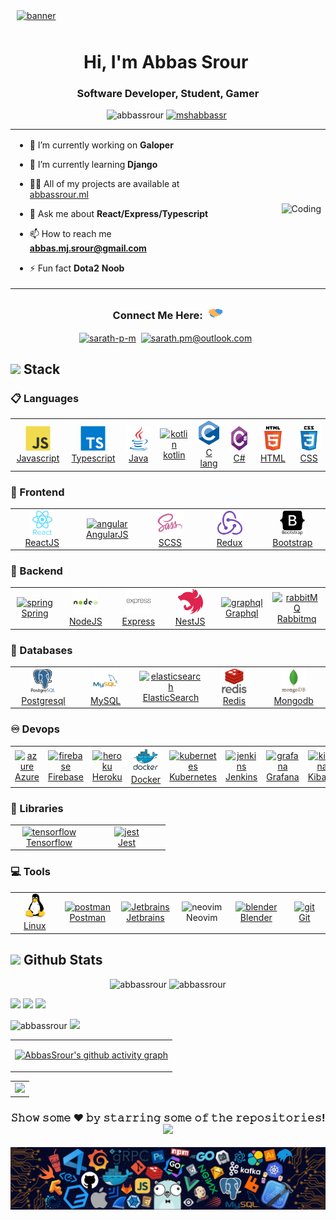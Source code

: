 <!-- ////////////////////////////////////////  Intro Section \\\\\\\\\\\\\\\\\\\\\\\\\\\\\\\\\\\\\\ !-->            
<a href="https://abbassrour.ml"><img style="margin: 10px" align="center" alt="banner" src="https://as1.ftcdn.net/v2/jpg/02/22/96/70/1000_F_222967089_uftweUTsmcqiDYMzFXvSdOI0AfwxNqa7.jpg"/></a>

<h1 align="center"><b>Hi, I'm Abbas Srour </b><img src="https://github.com/abdoachhoubi/abdoachhoubi/blob/main/gifs/Hi.gif" width="30" alt=""/></h1>
<h3 align="center">Software Developer, Student, Gamer</h3>
<p align="center">
<img width="15%" src="https://komarev.com/ghpvc/?username=abbassrour&label=Profile%20views&color=0e75b6&style=flat" alt="abbassrour" />
<a href="https://twitter.com/mshabbassr" target="blank"><img width="21%" src="https://img.shields.io/twitter/follow/mshabbassr?logo=twitter&style=for-the-badge" alt="mshabbassr" /></a>
<img width="11%" src="https://img.shields.io/github/followers/AbbasSrour?label=follow&style=social&logoColor=black" alt="" />
</p>

<table align="center">
<tr>
<td width="70%">

- 🔭 I’m currently working on **Galoper**

- 🌱 I’m currently learning **Django**

- 👨‍💻 All of my projects are available at [abbassrour.ml](abbassrour.ml)

- 💬 Ask me about **React/Express/Typescript**

- 📫 How to reach me **abbas.mj.srour@gmail.com**

- ⚡ Fun fact **Dota2 Noob**

</td>
<td width="30%" >

<img align="right" alt="Coding" src="https://cdn.dribbble.com/users/1059583/screenshots/4171367/coding-freak.gif"/>

</td>
</tr>
</table>

<h3 align="center"><b>Connect Me Here: &nbsp;</b><img src="images/Handshake.gif" height="25px"></h3>
<p align="center">
<a href="https://www.linkedin.com/in/abbas-srour-856010230/" target="blank"><img align="center" src="https://i.pinimg.com/originals/de/b4/6f/deb46f02a59e3b3a2aa58fac16290d63.gif" alt="sarath-p-m" height="40" width="45" /></a>
&nbsp;<a href="mailto:abbas.mj.srour@gmail.com" target="blank"><img align="center" src="https://user-images.githubusercontent.com/86669668/171339003-ef5b5c96-eac8-478c-a9cc-318ca9477fce.gif" alt="sarath.pm@outlook.com" width="40" /></a>      
&nbsp;<a href="https://twitter.com/mshabbassr" target="blank"><img align="center" src="https://cdn.dribbble.com/users/1331/screenshots/2603806/twittercelebration.gif" alt="" width="58"/></a>
</p>

<!--&nbsp;<a href="https://stackoverflow.com/users/19234611" target="blank"><img align="center" src="https://user-images.githubusercontent.com/86669668/171333456-ac1d5e66-bd90-468b-a1bf-c030ba6a1fed.gif" alt="19234611" width="40" /></a>
&nbsp;<a href="skype:sarath2375?chat" target="blank"><img align="center" src="https://user-images.githubusercontent.com/86669668/176819343-c1894b0e-8622-4a39-a34c-fd4125d32d4d.gif" alt="sarath2375" width="40" /></a>
&nbsp;<a href="https://www.hackerrank.com/sarath_pm" target="blank"><img align="center" src="https://user-images.githubusercontent.com/86669668/171338019-50f8c8de-e1ac-4651-b2cf-1901eceb2e51.gif" alt="sarath_pm" height="40" width="45"></a>
&nbsp;<a href="https://dev.to/sarath_pm" target="blank"><img align="center" src="https://res.cloudinary.com/practicaldev/image/fetch/s--0UiMFgbU--/c_limit%2Cf_auto%2Cfl_progressive%2Cq_66%2Cw_880/https://thepracticaldev.s3.amazonaws.com/i/0vbfzhjcsjs0u716x88o.gif" alt="sarath_pm" height="40" width="47" /></a>
<a href="https://linkedin.com/in/abbas srour" target="blank"><img align="center" src="https://raw.githubusercontent.com/rahuldkjain/github-profile-readme-generator/master/src/images/icons/Social/linked-in-alt.svg" alt="abbas srour" height="30" width="40" /></a>
<a href="https://fb.com/abbas srour" target="blank"><img align="center" src="https://raw.githubusercontent.com/rahuldkjain/github-profile-readme-generator/master/src/images/icons/Social/facebook.svg" alt="abbas srour" height="30" width="40" /></a>
<a href="https://instagram.com/abbas srour" target="blank"><img align="center" src="https://raw.githubusercontent.com/rahuldkjain/github-profile-readme-generator/master/src/images/icons/Social/instagram.svg" alt="abbas srour" height="30" width="40" /></a> !-->

<!-- ////////////////////////////////////////  Stack Section \\\\\\\\\\\\\\\\\\\\\\\\\\\\\\\\\\\\\\ !-->            
<h2 align="left"><b> </b><img src="https://media2.giphy.com/media/QssGEmpkyEOhBCb7e1/giphy.gif?cid=ecf05e47a0n3gi1bfqntqmob8g9aid1oyj2wr3ds3mg700bl&rid=giphy.gif" width ="25"><b> Stack</b></h2>
<h3>📋 Languages</h3>
<p align="left"> 
<table>
<tr>
<td align="center" width="110">
<a href="https://developer.mozilla.org/en-US/docs/Web/JavaScript" target="_blank" rel="noreferrer"> 
<img src="https://raw.githubusercontent.com/devicons/devicon/master/icons/javascript/javascript-original.svg" alt="javascript" width="40" height="40"/> 
<br>
Javascript
</a>
</td>
<td align="center" width="110">
<a href="https://www.typescriptlang.org/" target="_blank" rel="noreferrer"> 
<img src="https://raw.githubusercontent.com/devicons/devicon/master/icons/typescript/typescript-original.svg" alt="typescript" width="40" height="40"/> 
<br>
Typescript
</a> 
</td>
<td align="center" width="110">
<a href="https://www.java.com" target="_blank" rel="noreferrer"> 
<img src="https://raw.githubusercontent.com/devicons/devicon/master/icons/java/java-original.svg" alt="java" width="40" height="40"/> 
<br>
Java
</a> 
</td>
<td align="center" width="110">
<a href="https://kotlinlang.org" target="_blank" rel="noreferrer"> 
<img src="https://www.vectorlogo.zone/logos/kotlinlang/kotlinlang-icon.svg" alt="kotlin" width="40" height="40"/> 
<br>
kotlin
</a> 
</td>
<td align="center" width="110">
<a href="https://www.cprogramming.com/" target="_blank" rel="noreferrer"> 
<img src="https://raw.githubusercontent.com/devicons/devicon/master/icons/c/c-original.svg" alt="c" width="40" height="40"/>
<br>
C lang
</a> 
</td>
<td align="center" width="110">
<a href="https://www.w3schools.com/cs/" target="_blank" rel="noreferrer">
<img src="https://raw.githubusercontent.com/devicons/devicon/master/icons/csharp/csharp-original.svg" alt="csharp" width="40" height="40"/>
<br>
C#
</a>
</td>


<td align="center" width="110">
<a href="https://www.w3.org/html/" target="_blank" rel="noreferrer"> 
<img src="https://raw.githubusercontent.com/devicons/devicon/master/icons/html5/html5-original-wordmark.svg" alt="html5" width="40" height="40"/> 
<br>
HTML
</a> 
</td>
<td align="center" width="110">
<a href="https://www.w3schools.com/css/" target="_blank" rel="noreferrer">
<img src="https://raw.githubusercontent.com/devicons/devicon/master/icons/css3/css3-original-wordmark.svg" alt="css3" width="40" height="40"/>
<br>
CSS
</a>
</td>
</tr>
</table>

<h3>🚀 Frontend</h3>
<table>
<tr>
<td align="center" width="110">
<a href="https://reactjs.org/" target="_blank" rel="noreferrer"> 
<img src="https://raw.githubusercontent.com/devicons/devicon/master/icons/react/react-original-wordmark.svg" alt="react" width="40" height="40"/> 
<br>
ReactJS
</a> 
</td>
<td align="center" width="110">
<a href="https://angular.io" target="_blank" rel="noreferrer"> 
<img src="https://angular.io/assets/images/logos/angular/angular.svg" alt="angular" width="40" height="40"/> 
<br>
AngularJS
</a> 
</td>
<td align="center" width="110">
<a href="https://sass-lang.com" target="_blank" rel="noreferrer"> 
<img src="https://raw.githubusercontent.com/devicons/devicon/master/icons/sass/sass-original.svg" alt="sass" width="40" height="40"/> 
<br>
SCSS
</a>
</td>
<!--<td align="center" width="110">
<a href="https://www.framer.com/" target="_blank" rel="noreferrer"> 
<img src="https://www.vectorlogo.zone/logos/framer/framer-icon.svg" alt="framer" width="40" height="40"/> 
<br>
Framer
</a> 
</td>!-->
<td align="center" width="110">
<a href="https://redux.js.org" target="_blank" rel="noreferrer"> 
<img src="https://raw.githubusercontent.com/devicons/devicon/master/icons/redux/redux-original.svg" alt="redux" width="40" height="40"/> 
<br>
Redux
</a> 
</td>
<td align="center" width="110">
<a href="https://getbootstrap.com" target="_blank" rel="noreferrer"> 
<img src="https://raw.githubusercontent.com/devicons/devicon/master/icons/bootstrap/bootstrap-plain-wordmark.svg" alt="bootstrap" width="40" height="40"/> 
<br>
Bootstrap
</a> 
</td>
</tr>
</table>

<h3>🤖 Backend</h3>
<table>
<tr>
<!--<td align="center" width="110">
<a href="https://dotnet.microsoft.com/" target="_blank" rel="noreferrer"> 
<img src="https://raw.githubusercontent.com/devicons/devicon/master/icons/dot-net/dot-net-original-wordmark.svg" alt="dotnet" width="40" height="40"/> 
<br>
DotNet
</a> 
</td>!-->
<td align="center" width="110">
<a href="https://spring.io/" target="_blank" rel="noreferrer"> 
<img src="https://www.vectorlogo.zone/logos/springio/springio-icon.svg" alt="spring" width="40" height="40"/> 
<br>
Spring
</a> 
</td>
<td align="center" width="110">
<a href="https://nodejs.org" target="_blank" rel="noreferrer"> 
<img src="https://raw.githubusercontent.com/devicons/devicon/master/icons/nodejs/nodejs-original-wordmark.svg" alt="nodejs" width="40" height="40"/> 
<br>
NodeJS
</a> 
</td>
<td align="center" width="110">
<a href="https://expressjs.com" target="_blank" rel="noreferrer"> 
<img src="https://raw.githubusercontent.com/devicons/devicon/master/icons/express/express-original-wordmark.svg" alt="express" width="40" height="40"/>
<br>
Express
</a> 
</td>
<td align="center" width="110">
<a href="https://nestjs.com/" target="_blank" rel="noreferrer"> 
<img src="https://raw.githubusercontent.com/devicons/devicon/master/icons/nestjs/nestjs-plain.svg" alt="nestjs" width="40" height="40"/> 
<br>
NestJS
</a> 
</td>
<td align="center" width="110">
<a href="https://graphql.org" target="_blank" rel="noreferrer"> 
<img src="https://www.vectorlogo.zone/logos/graphql/graphql-icon.svg" alt="graphql" width="40" height="40"/> 
<br>
Graphql
</a> 
</td>
<td align="center" width="110">
<a href="https://www.rabbitmq.com" target="_blank" rel="noreferrer"> 
<img src="https://www.vectorlogo.zone/logos/rabbitmq/rabbitmq-icon.svg" alt="rabbitMQ" width="40" height="40"/> 
<br>
Rabbitmq
</a> 
</td>
</tr>
</table>

<h3>💾 Databases</h3>
<table>
<tr>
<td align="center" width="110">
<a href="https://www.postgresql.org" target="_blank" rel="noreferrer"> 
<img src="https://raw.githubusercontent.com/devicons/devicon/master/icons/postgresql/postgresql-original-wordmark.svg" alt="postgresql" width="40" height="40"/> 
<br>
Postgresql
</a> 
</td>
<td align="center" width="110">
<a href="https://www.mysql.com/" target="_blank" rel="noreferrer"> 
<img src="https://raw.githubusercontent.com/devicons/devicon/master/icons/mysql/mysql-original-wordmark.svg" alt="mysql" width="40" height="40"/> 
<br>
MySQL
</a> 
</td>
<td align="center" width="110">
<a href="https://www.elastic.co" target="_blank" rel="noreferrer">
<img src="https://www.vectorlogo.zone/logos/elastic/elastic-icon.svg" alt="elasticsearch" width="40" height="40"/> 
<br>
ElasticSearch
</a> 
</td>
<td align="center" width="110">
<a href="https://redis.io" target="_blank" rel="noreferrer"> 
<img src="https://raw.githubusercontent.com/devicons/devicon/master/icons/redis/redis-original-wordmark.svg" alt="redis" width="40" height="40"/> 
<br>
Redis
</a>
</td>
<td align="center" width="110">
<a href="https://www.mongodb.com/" target="_blank" rel="noreferrer"> 
<img src="https://raw.githubusercontent.com/devicons/devicon/master/icons/mongodb/mongodb-original-wordmark.svg" alt="mongodb" width="40" height="40"/> 
<br>
Mongodb
</a> 
</td>
</tr>
</table>

<h3>♾️ Devops</h3>
<table>
<tr>
<td align="center" width="110">
<a href="https://azure.microsoft.com/en-in/" target="_blank" rel="noreferrer">
<img src="https://www.vectorlogo.zone/logos/microsoft_azure/microsoft_azure-icon.svg" alt="azure" width="40" height="40"/> 
<br>
Azure
</a> 
</td>
<td align="center" width="110">
<a href="https://firebase.google.com/" target="_blank" rel="noreferrer"> 
<img src="https://www.vectorlogo.zone/logos/firebase/firebase-icon.svg" alt="firebase" width="40" height="40"/> 
<br>
Firebase
</a> 
</td>
<td align="center" width="110">
<a href="https://heroku.com" target="_blank" rel="noreferrer"> 
<img src="https://www.vectorlogo.zone/logos/heroku/heroku-icon.svg" alt="heroku" width="40" height="40"/> 
<br>
Heroku
</a> 
</td>
<td align="center" width="110">
<a href="https://www.docker.com/" target="_blank" rel="noreferrer"> 
<img src="https://raw.githubusercontent.com/devicons/devicon/master/icons/docker/docker-original-wordmark.svg" alt="docker" width="40" height="40"/> 
<br>
Docker
</a> 
</td>
<td align="center" width="110">
<a href="https://kubernetes.io" target="_blank" rel="noreferrer"> 
<img src="https://www.vectorlogo.zone/logos/kubernetes/kubernetes-icon.svg" alt="kubernetes" width="40" height="40"/> 
<br>
Kubernetes
</a>
</td>
<td align="center" width="110">
<a href="https://www.jenkins.io" target="_blank" rel="noreferrer"> 
<img src="https://www.vectorlogo.zone/logos/jenkins/jenkins-icon.svg" alt="jenkins" width="40" height="40"/> 
<br>
Jenkins
</a> 
</td>
<td align="center" width="110">
<a href="https://grafana.com" target="_blank" rel="noreferrer"> 
<img src="https://www.vectorlogo.zone/logos/grafana/grafana-icon.svg" alt="grafana" width="40" height="40"/> 
<br>
Grafana
</a> 
</td>
<td align="center" width="110">
<a href="https://www.elastic.co/kibana" target="_blank" rel="noreferrer"> 
<img src="https://www.vectorlogo.zone/logos/elasticco_kibana/elasticco_kibana-icon.svg" alt="kibana" width="40" height="40"/> 
<br>
Kibana
</a> 
</td>
</tr>
</table>

<h3>🥅 Libraries</h3>
<table>
<tr>
<td align="center" width="110">
<a href="https://www.tensorflow.org" target="_blank" rel="noreferrer"> 
<img src="https://www.vectorlogo.zone/logos/tensorflow/tensorflow-icon.svg" alt="tensorflow" width="40" height="40"/> 
<br>
Tensorflow
</a> 
</td>
<td align="center" width="110">
<a href="https://jestjs.io" target="_blank" rel="noreferrer"> 
<img src="https://www.vectorlogo.zone/logos/jestjsio/jestjsio-icon.svg" alt="jest" width="40" height="40"/> 
<br>
Jest
</a> 
</td>
</tr>
</table>

<h3>💻 Tools</h3>
<table>
<tr>
<td align="center" width="110">
<a href="https://www.linux.org/" target="_blank" rel="noreferrer"> 
<img src="https://raw.githubusercontent.com/devicons/devicon/master/icons/linux/linux-original.svg" alt="linux" width="40" height="40"/> 
<br>
Linux
</a> 
</td>
<td align="center" width="110">
<a href="https://postman.com" target="_blank" rel="noreferrer"> 
<img src="https://www.vectorlogo.zone/logos/getpostman/getpostman-icon.svg" alt="postman" width="40" height="40"/> 
<br>
Postman
</a> 
</td>
<td align="center" width="110">
<a href="https://www.jetbrains.com" rel="noreferrer">
<img src="https://www.vectorlogo.zone/logos/jetbrains/jetbrains-icon.svg" alt="Jetbrains" width="40" height="40"/>
<br>
Jetbrains
</a>
</td>
<td align="center" width="110">
<a>
<img src="https://www.vectorlogo.zone/logos/neovimio/neovimio-icon.svg" height="40" width="40" alt="neovim">
<br>
Neovim
</a>
</td>
<td align="center" width="110">
<a href="https://www.blender.org/" target="_blank" rel="noreferrer"> 
<img src="https://download.blender.org/branding/community/blender_community_badge_white.svg" alt="blender" width="40" height="40"/> 
<br>
Blender
</a> 
</td>
<td align="center" width="110">
<a href="https://git-scm.com/" target="_blank" rel="noreferrer"> 
<img src="https://www.vectorlogo.zone/logos/git-scm/git-scm-icon.svg" alt="git" width="40" height="40"/> 
<br>
Git
</a> 
</td>
</tr>
</table>

<!--<td align="center" width="110">
<a href="https://developer.android.com" target="_blank" rel="noreferrer"> 
<img src="https://raw.githubusercontent.com/devicons/devicon/master/icons/android/android-original-wordmark.svg" alt="android" width="40" height="40"/> 
<br>
Android
</a> 
</td>
<td align="center" width="110">
<a href="https://materializecss.com/" target="_blank" rel="noreferrer"> 
<img src="https://raw.githubusercontent.com/prplx/svg-logos/5585531d45d294869c4eaab4d7cf2e9c167710a9/svg/materialize.svg" alt="materialize" width="40" height="40"/>
<br>
Materialize
</a> 
</td>
<td align="center" width="110">
<a href="https://tailwindcss.com/" target="_blank" rel="noreferrer"> 
<img src="https://www.vectorlogo.zone/logos/tailwindcss/tailwindcss-icon.svg" alt="tailwind" width="40" height="40"/> 
TailwindCSS
</a>
<br>
</a>
[//]: # (<td align="center" width="110">)
[//]: # (<a href="https://www.gnu.org/software/bash/" target="_blank" rel="noreferrer"> )
[//]: # (<img src="https://www.vectorlogo.zone/logos/gnu_bash/gnu_bash-icon.svg" alt="bash" width="40" height="40"/> )
[//]: # (<br>)
[//]: # (Bash)
[//]: # (</a> )
[//]: # (</td>)
[//]: # (<td align="center" width="110">)
[//]: # (<a href="https://www.python.org" target="_blank" rel="noreferrer"> )
[//]: # (<img src="https://raw.githubusercontent.com/devicons/devicon/master/icons/python/python-original.svg" alt="python" width="40" height="40"/> )
[//]: # (</a> )
[//]: # (<br>)
[//]: # (Python)
[//]: # (</td>)
[//]: # (<a href="https://www.nginx.com" target="_blank" rel="noreferrer"> )
[//]: # (<img src="https://raw.githubusercontent.com/devicons/devicon/master/icons/nginx/nginx-original.svg" alt="nginx" width="40" height="40"/> )
[//]: # (nginx)
[//]: # (</a> )
</td>!-->

<!-- ////////////////////////////////////////  Stats Section \\\\\\\\\\\\\\\\\\\\\\\\\\\\\\\\\\\\\\ !-->            
<h2><b> </b><img src="https://media.giphy.com/media/iY8CRBdQXODJSCERIr/giphy.gif" width="25"/><b> Github Stats</b></h2>
<p align="center">
<img width="49.7%" src="https://github-readme-streak-stats.herokuapp.com/?user=abbassrour&" alt="abbassrour" />
<img width="49.7%" src="https://github-readme-stats.vercel.app/api?username=abbassrour&show_icons=true&locale=en" alt="abbassrour" />
</p>

<p>
<img width="32.7%" src="http://github-profile-summary-cards.vercel.app/api/cards/repos-per-language?username=AbbasSrour&theme=nord_bright">
<img width="32.7%" src="http://github-profile-summary-cards.vercel.app/api/cards/most-commit-language?username=AbbasSrour&theme=nord_bright">
<img width="32.7%" src="http://github-profile-summary-cards.vercel.app/api/cards/productive-time?username=AbbasSrour&theme=nord_bright">
</p>

<p>
<img width="35.5%" src="https://github-readme-stats.vercel.app/api/top-langs?username=abbassrour&show_icons=true&locale=en&layout=default" alt="abbassrour" />
<img width="63%" src="https://github-readme-stats.vercel.app/api/wakatime?username=AbbasSrour&layout=compact"/>
<!--[![willianrod's wakatime stats](https://github-readme-stats.vercel.app/api/wakatime?username=AbbasSrour)](https://github.com/anuraghazra/github-readme-stats) !-->
</p>

<table>
<tr>
<td>

[![AbbasSrour's github activity graph](https://activity-graph.herokuapp.com/graph?username=AbbasSrour&hide_border=false&area_color=5D3FD3&bg_color=ffffff&color=000000&line=1F51FF&point=7F00FF&area=true)](https://github.com/ashutosh00710/github-readme-activity-graph)

</td>
</tr>
</table>


<table>
<tr>
<td width="100%">

<img width="100%" src="https://raw.githubusercontent.com/AbbasSrour/AbbasSrour/output/github-contribution-grid-snake.svg" />

</td>
</tr>
</table>

<h3 align="center">𝚂𝚑𝚘𝚠 𝚜𝚘𝚖𝚎 ❤️ 𝚋𝚢 𝚜𝚝𝚊𝚛𝚛𝚒𝚗𝚐 𝚜𝚘𝚖𝚎 𝚘𝚏 𝚝𝚑𝚎 𝚛𝚎𝚙𝚘𝚜𝚒𝚝𝚘𝚛𝚒𝚎𝚜! <img src="https://media.giphy.com/media/LnQjpWaON8nhr21vNW/giphy.gif" width='30'/></h3>

![footer](images/footer.webp)
